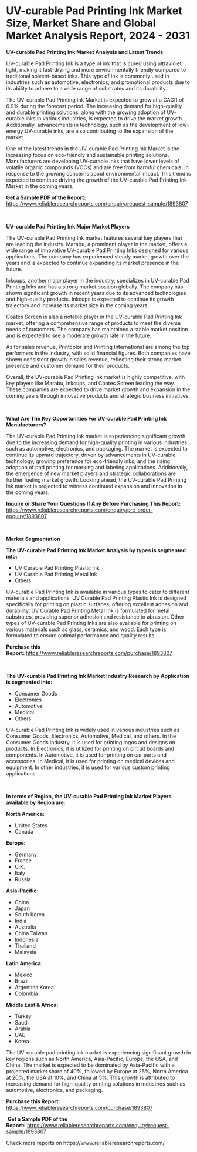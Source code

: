 <p><h1>UV-curable Pad Printing Ink Market Size, Market Share and Global Market Analysis Report, 2024 - 2031</h1></p><p><strong>UV-curable Pad Printing Ink Market Analysis and Latest Trends</strong></p>
<p><p>UV-curable Pad Printing Ink is a type of ink that is cured using ultraviolet light, making it fast-drying and more environmentally friendly compared to traditional solvent-based inks. This type of ink is commonly used in industries such as automotive, electronics, and promotional products due to its ability to adhere to a wide range of substrates and its durability.</p><p>The UV-curable Pad Printing Ink Market is expected to grow at a CAGR of 6.9% during the forecast period. The increasing demand for high-quality and durable printing solutions, along with the growing adoption of UV-curable inks in various industries, is expected to drive the market growth. Additionally, advancements in technology, such as the development of low-energy UV-curable inks, are also contributing to the expansion of the market.</p><p>One of the latest trends in the UV-curable Pad Printing Ink Market is the increasing focus on eco-friendly and sustainable printing solutions. Manufacturers are developing UV-curable inks that have lower levels of volatile organic compounds (VOCs) and are free from harmful chemicals, in response to the growing concerns about environmental impact. This trend is expected to continue driving the growth of the UV-curable Pad Printing Ink Market in the coming years.</p></p>
<p><strong>Get a Sample PDF of the Report:&nbsp;</strong> <a href="https://www.reliableresearchreports.com/enquiry/request-sample/1893807">https://www.reliableresearchreports.com/enquiry/request-sample/1893807</a></p>
<p>&nbsp;</p>
<p><strong>UV-curable Pad Printing Ink Major Market Players</strong></p>
<p><p>The UV-curable Pad Printing Ink market features several key players that are leading the industry. Marabu, a prominent player in the market, offers a wide range of innovative UV-curable Pad Printing Inks designed for various applications. The company has experienced steady market growth over the years and is expected to continue expanding its market presence in the future.</p><p>Inkcups, another major player in the industry, specializes in UV-curable Pad Printing Inks and has a strong market position globally. The company has shown significant growth in recent years due to its advanced technologies and high-quality products. Inkcups is expected to continue its growth trajectory and increase its market size in the coming years.</p><p>Coates Screen is also a notable player in the UV-curable Pad Printing Ink market, offering a comprehensive range of products to meet the diverse needs of customers. The company has maintained a stable market position and is expected to see a moderate growth rate in the future.</p><p>As for sales revenue, Printcolor and Printing International are among the top performers in the industry, with solid financial figures. Both companies have shown consistent growth in sales revenue, reflecting their strong market presence and customer demand for their products.</p><p>Overall, the UV-curable Pad Printing Ink market is highly competitive, with key players like Marabu, Inkcups, and Coates Screen leading the way. These companies are expected to drive market growth and expansion in the coming years through innovative products and strategic business initiatives.</p></p>
<p>&nbsp;</p>
<p><strong>What Are The Key Opportunities For UV-curable Pad Printing Ink Manufacturers?</strong></p>
<p><p>The UV-curable Pad Printing Ink market is experiencing significant growth due to the increasing demand for high-quality printing in various industries such as automotive, electronics, and packaging. The market is expected to continue its upward trajectory, driven by advancements in UV-curable technology, growing preference for eco-friendly inks, and the rising adoption of pad printing for marking and labeling applications. Additionally, the emergence of new market players and strategic collaborations are further fueling market growth. Looking ahead, the UV-curable Pad Printing Ink market is projected to witness continued expansion and innovation in the coming years.</p></p>
<p><strong>Inquire or Share Your Questions If Any Before Purchasing This Report:</strong> <a href="https://www.reliableresearchreports.com/enquiry/pre-order-enquiry/1893807">https://www.reliableresearchreports.com/enquiry/pre-order-enquiry/1893807</a></p>
<p>&nbsp;</p>
<p><strong>Market Segmentation</strong></p>
<p><strong>The UV-curable Pad Printing Ink Market Analysis by types is segmented into:</strong></p>
<p><ul><li>UV Curable Pad Printing Plastic Ink</li><li>UV Curable Pad Printing Metal Ink</li><li>Others</li></ul></p>
<p><p>UV-curable Pad Printing Ink is available in various types to cater to different materials and applications. UV Curable Pad Printing Plastic Ink is designed specifically for printing on plastic surfaces, offering excellent adhesion and durability. UV Curable Pad Printing Metal Ink is formulated for metal substrates, providing superior adhesion and resistance to abrasion. Other types of UV-curable Pad Printing Inks are also available for printing on various materials such as glass, ceramics, and wood. Each type is formulated to ensure optimal performance and quality results.</p></p>
<p><strong>Purchase this Report:&nbsp;</strong><a href="https://www.reliableresearchreports.com/purchase/1893807">https://www.reliableresearchreports.com/purchase/1893807</a></p>
<p>&nbsp;</p>
<p><strong>The UV-curable Pad Printing Ink Market Industry Research by Application is segmented into:</strong></p>
<p><ul><li>Consumer Goods</li><li>Electronics</li><li>Automotive</li><li>Medical</li><li>Others</li></ul></p>
<p><p>UV-curable Pad Printing Ink is widely used in various industries such as Consumer Goods, Electronics, Automotive, Medical, and others. In the Consumer Goods industry, it is used for printing logos and designs on products. In Electronics, it is utilized for printing on circuit boards and components. In Automotive, it is used for printing on car parts and accessories. In Medical, it is used for printing on medical devices and equipment. In other industries, it is used for various custom printing applications.</p></p>
<p>&nbsp;</p>
<p><strong>In terms of Region, the UV-curable Pad Printing Ink Market Players available by Region are:</strong></p>
<p>
    <p> <strong> North America: </strong>
        <ul>
            <li>United States</li>
            <li>Canada</li>
        </ul>
        </p> 
    <p> <strong> Europe: </strong>
        <ul>
            <li>Germany</li>
            <li>France</li>
            <li>U.K.</li>
            <li>Italy</li>
            <li>Russia</li>
        </ul>
        </p> 
    <p> <strong> Asia-Pacific: </strong>
        <ul>
            <li>China</li>
            <li>Japan</li>
            <li>South Korea</li>
            <li>India</li>
            <li>Australia</li>
            <li>China Taiwan</li>
            <li>Indonesia</li>
            <li>Thailand</li>
            <li>Malaysia</li>
        </ul>
        </p> 
    <p> <strong> Latin America: </strong>
        <ul>
            <li>Mexico</li>
            <li>Brazil</li>
            <li>Argentina Korea</li>
            <li>Colombia</li>
        </ul>
        </p> 
    <p> <strong> Middle East & Africa: </strong>
        <ul>
            <li>Turkey</li>
            <li>Saudi</li>
            <li>Arabia</li>
            <li>UAE</li>
            <li>Korea</li>
        </ul>
    </p>
    </p>
<p><p>The UV-curable pad printing ink market is experiencing significant growth in key regions such as North America, Asia-Pacific, Europe, the USA, and China. The market is expected to be dominated by Asia-Pacific with a projected market share of 40%, followed by Europe at 25%, North America at 20%, the USA at 10%, and China at 5%. This growth is attributed to increasing demand for high-quality printing solutions in industries such as automotive, electronics, and packaging.</p></p>
<p><strong>Purchase this Report: </strong><a href="https://www.reliableresearchreports.com/purchase/1893807">https://www.reliableresearchreports.com/purchase/1893807</a></p>
<p>&nbsp;<strong>Get a Sample PDF of the Report:&nbsp;&nbsp;</strong><a href="https://www.reliableresearchreports.com/enquiry/request-sample/1893807">https://www.reliableresearchreports.com/enquiry/request-sample/1893807</a></p>
<p><strong></strong></p>
<p>Check more reports on https://www.reliableresearchreports.com/</p>